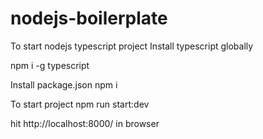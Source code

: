 # nodejs-boilerplate
To start nodejs typescript project
Install typescript globally

npm i -g typescript

Install package.json 
npm i

To start project
npm run start:dev

hit http://localhost:8000/ in browser

